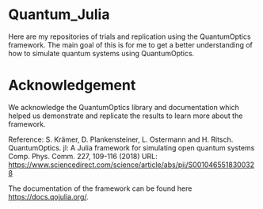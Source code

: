 # Quantum_Julia
Here are my repositories of trials and replication using the QuantumOptics framework. The main goal of this is for me to get a better understanding of how to simulate quantum systems using QuantumOptics.

# Acknowledgement

We acknowledge the QuantumOptics library and documentation which helped us demonstrate and replicate the results to learn more about the framework. 

Reference: S. Krämer, D. Plankensteiner, L. Ostermann and H. Ritsch. QuantumOptics. jl: A Julia framework for simulating open quantum systems Comp. Phys. Comm. 227, 109-116 (2018)
URL: https://www.sciencedirect.com/science/article/abs/pii/S0010465518300328

The documentation of the framework can be found here https://docs.qojulia.org/.
